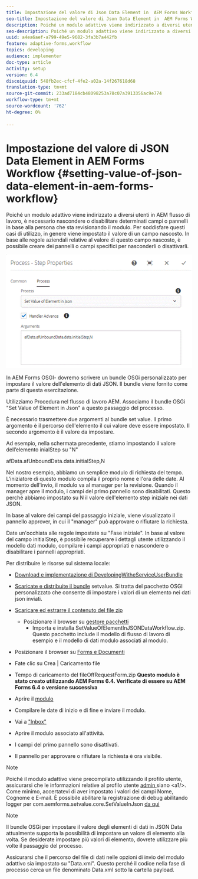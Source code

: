 ```yaml
---
title: Impostazione del valore di Json Data Element in  AEM Forms Workflow
seo-title: Impostazione del valore di Json Data Element in  AEM Forms Workflow
description: Poiché un modulo adattivo viene indirizzato a diversi utenti in AEM flusso di lavoro, è necessario nascondere o disabilitare determinati campi o pannelli in base alla persona che sta revisionando il modulo. Per soddisfare questi casi di utilizzo, in genere viene impostato il valore di un campo nascosto. In base alle regole aziendali relative al valore di questo campo nascosto, è possibile creare dei pannelli o campi specifici per nasconderli o disattivarli.
seo-description: Poiché un modulo adattivo viene indirizzato a diversi utenti in AEM flusso di lavoro, è necessario nascondere o disabilitare determinati campi o pannelli in base alla persona che sta revisionando il modulo. Per soddisfare questi casi di utilizzo, in genere viene impostato il valore di un campo nascosto. In base alle regole aziendali relative al valore di questo campo nascosto, è possibile creare dei pannelli o campi specifici per nasconderli o disattivarli.
uuid: a4ea6aef-a799-49e5-9682-3fa3b7a442fb
feature: adaptive-forms,workflow
topics: developing
audience: implementer
doc-type: article
activity: setup
version: 6.4
discoiquuid: 548fb2ec-cfcf-4fe2-a02a-14f267618d68
translation-type: tm+mt
source-git-commit: 233ad7184cb48098253a78c07a3913356ac9e774
workflow-type: tm+mt
source-wordcount: '762'
ht-degree: 0%

---
```



# Impostazione del valore di JSON Data Element in  AEM Forms Workflow {#setting-value-of-json-data-element-in-aem-forms-workflow}

Poiché un modulo adattivo viene indirizzato a diversi utenti in AEM flusso di lavoro, è necessario nascondere o disabilitare determinati campi o pannelli in base alla persona che sta revisionando il modulo. Per soddisfare questi casi di utilizzo, in genere viene impostato il valore di un campo nascosto. In base alle regole aziendali relative al valore di questo campo nascosto, è possibile creare dei pannelli o campi specifici per nasconderli o disattivarli.

![Impostazione del valore di un elemento nei dati json](assets/capture-3.gif)

In  AEM Forms OSGI- dovremo scrivere un bundle OSGi personalizzato per impostare il valore dell&#39;elemento di dati JSON. Il bundle viene fornito come parte di questa esercitazione.

Utilizziamo Procedura nel flusso di lavoro AEM. Associamo il bundle OSGi &quot;Set Value of Element in Json&quot; a questo passaggio del processo.

È necessario trasmettere due argomenti al bundle set value. Il primo argomento è il percorso dell&#39;elemento il cui valore deve essere impostato. Il secondo argomento è il valore da impostare.

Ad esempio, nella schermata precedente, stiamo impostando il valore dell’elemento inialStep su &quot;N&quot;

afData.afUnboundData.data.initialStep,N

Nel nostro esempio, abbiamo un semplice modulo di richiesta del tempo. L&#39;iniziatore di questo modulo compila il proprio nome e l&#39;ora delle date. Al momento dell&#39;invio, il modulo va al manager per la revisione. Quando il manager apre il modulo, i campi del primo pannello sono disabilitati. Questo perché abbiamo impostato su N il valore dell&#39;elemento step iniziale nei dati JSON.

In base al valore dei campi del passaggio iniziale, viene visualizzato il pannello approver, in cui il &quot;manager&quot; può approvare o rifiutare la richiesta.

Date un&#39;occhiata alle regole impostate su &quot;Fase iniziale&quot;. In base al valore del campo initialStep, è possibile recuperare i dettagli utente utilizzando il modello dati modulo, compilare i campi appropriati e nascondere o disabilitare i pannelli appropriati.

Per distribuire le risorse sul sistema locale:

* [Download e implementazione di DevelopingWitheServiceUserBundle](/help/forms/assets/common-osgi-bundles/DevelopingWithServiceUser.jar)

* [Scaricate e distribuite il bundle](/help/forms/assets/common-osgi-bundles/SetValueApp.core-1.0-SNAPSHOT.jar) setvalue. Si tratta del pacchetto OSGI personalizzato che consente di impostare i valori di un elemento nei dati json inviati.

* [Scaricare ed estrarre il contenuto del file zip](assets/set-value-jsondata.zip)
   * Posizionare il browser su [gestore pacchetti](http://localhost:4502/crx/packmgr/index.jsp)
      * Importa e installa SetValueOfElementInJSONDataWorkflow.zip. Questo pacchetto include il modello di flusso di lavoro di esempio e il modello di dati modulo associati al modulo.

* Posizionare il browser su [Forms e Documenti](http://localhost:4502/aem/forms.html/content/dam/formsanddocuments)
* Fate clic su Crea | Caricamento file
* Tempo di caricamento del fileOffRequestForm.zip
   **Questo modulo è stato creato utilizzando  AEM Forms 6.4. Verificate di essere su  AEM Forms 6.4 o versione successiva**
* Aprire il [modulo](http://localhost:4502/content/dam/formsanddocuments/timeoffrequest/jcr:content?wcmmode=disabled)
* Compilare le date di inizio e di fine e inviare il modulo.
* Vai a [&quot;Inbox&quot;](http://localhost:4502/aem/inbox)
* Aprire il modulo associato all&#39;attività.
* I campi del primo pannello sono disattivati.
* Il pannello per approvare o rifiutare la richiesta è ora visibile.

>[!NOTE]
>
>Poiché il modulo adattivo viene precompilato utilizzando il profilo utente, assicurarsi che le informazioni relative al profilo utente [admin ](http://localhost:4502/security/users.html) siano &lt;a1/>. Come minimo, accertatevi di aver impostato i valori dei campi Nome, Cognome e E-mail.
>È possibile abilitare la registrazione di debug abilitando logger per com.aemforms.setvalue.core.SetValueInJson [da qui](http://localhost:4502/system/console/slinglog)

>[!NOTE]
>
>Il bundle OSGi per impostare il valore degli elementi di dati in JSON Data attualmente supporta la possibilità di impostare un valore di elemento alla volta. Se desiderate impostare più valori di elemento, dovrete utilizzare più volte il passaggio del processo.
>
>Assicurarsi che il percorso del file di dati nelle opzioni di invio del modulo adattivo sia impostato su &quot;Data.xml&quot;. Questo perché il codice nella fase di processo cerca un file denominato Data.xml sotto la cartella payload.
